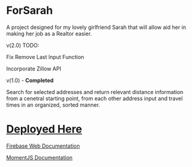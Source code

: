 # ForSarah

A project designed for my lovely girlfriend Sarah that will allow aid her in making her job as a Realtor easier.

v(2.0) TODO:

Fix Remove Last Input Function

Incorporate Zillow API

v(1.0) - **Completed**

Search for selected addresses and return relevant distance information from a cenetral starting point, from each other address input and travel times in an organized, sorted manner.

# [Deployed Here](https://parallelam.github.io/ForSarah/)

[Firebase Web Documentation](https://firebase.google.com/docs/web/setup)

[MomentJS Documentation](http://momentjs.com/)
